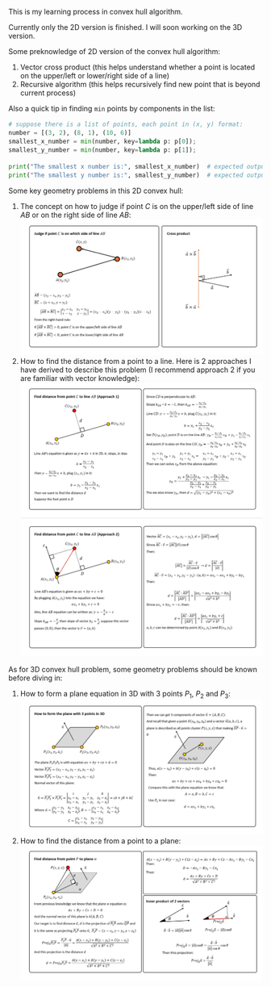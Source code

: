 This is my learning process in convex hull algorithm.

Currently only the 2D version is finished. I will soon working on the 3D version.

Some preknowledge of 2D version of the convex hull algorithm:
1. Vector cross product (this helps understand whether a point is located on the upper/left or lower/right side of a line)
2. Recursive algorithm (this helps recursively find new point that is beyond current process)

Also a quick tip in finding `min` points by components in the list: 

```python
# suppose there is a list of points, each point in (x, y) format:
number = [(3, 2), (8, 1), (10, 6)]
smallest_x_number = min(number, key=lambda p: p[0]);
smallest_y_number = min(number, key=lambda p: p[1]);

print("The smallest x number is:", smallest_x_number)  # expected output: (3, 2)
print("The smallest y number is:", smallest_y_number)  # expected output: (8, 1)
```
Some key geometry problems in this 2D convex hull:
1. The concept on how to judge if point $C$ is on the upper/left side of line $AB$ or on the right side of line $AB$:
![Judge if $C$ is on upper or lower side of line $AB$](images/judge_C_on_which_side_AB.png)
2. How to find the distance from a point to a line. Here is 2 approaches I have derived to describe this problem (I recommend approach 2 if you are familiar with vector knowledge): 
![Compute distance from point to a line - Approach 1](images/find_distance_point_line_1.png)
![Compute distance from point to a line - Approach 2](images/find_distance_point_line_2.png)

As for 3D convex hull problem, some geometry problems should be known before diving in:
1. How to form a plane equation in 3D with 3 points $P_1$, $P_2$ and $P_3$:
![The way to form a plane equation with 3 points $P_1$, $P_2$ and $P_3$](images/how_to_form_a_plane_with_3_points.png)
2. How to find the distance from a point to a plane:
![The way to find the distance between a point $P$ and a plane $\alpha$](images/find_distance_from_point_to_a_plane.png)
